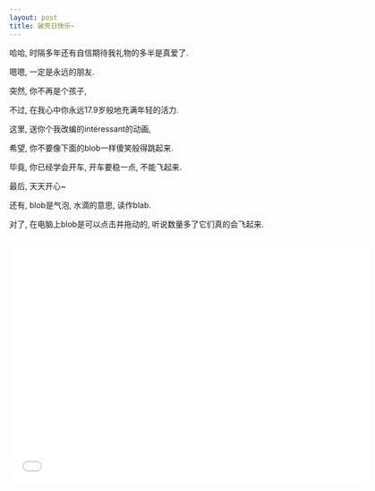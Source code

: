 ```yaml
---
layout: post
title: 破壳日快乐~
---
```


哈哈, 时隔多年还有自信期待我礼物的多半是真爱了.

嗯嗯, 一定是永远的朋友.

突然, 你不再是个孩子,

不过, 在我心中你永远17.9岁般地充满年轻的活力.

这里, 送你个我改编的intéressant的动画,

希望, 你不要像下面的blob一样傻笑般得跳起来.

毕竟, 你已经学会开车, 开车要稳一点, 不能飞起来.

最后, 天天开心~

还有, blob是气泡, 水滴的意思, 读作blаb.

对了, 在电脑上blob是可以点击并拖动的, 听说数量多了它们真的会飞起来.

<iframe src="blob.html" height="440" width="640" frameborder="0" scrolling="no">
   Your browser dosen't support iframes.
</iframe>